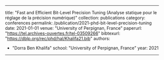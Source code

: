 
---
title: "Fast and Efficient Bit-Level Precision Tuning (Analyse statique pour le réglage de la précision numérique)"
collection: publications
category: conferences
permalink: /publication/2021-phd-bit-level-precision-tuning
date: 2021-01-01
venue: "University of Perpignan, France"
paperurl: "https://tel.archives-ouvertes.fr/tel-03509266"
bibtexurl: "https://dblp.org/rec/phd/hal/Khalifa21.bib"
authors:
  - "Dorra Ben Khalifa"
school: "University of Perpignan, France"
year: 2021
---
